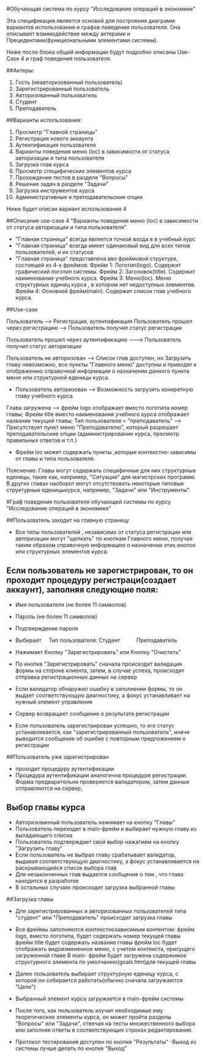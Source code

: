 #Обучающая система по курсу "Исследование операций в экономике"

Эта спецификация является основой для построения диаграмм вариантов использования и графов поведения пользователя. 
Она описывает  взаимодействие между актерами и Прецедентами(функциональными элементами системы).

Ниже после блока общей информации будут подробно описаны Use-Case 4 и  граф поведения пользователя.


##Актеры:
1. Гость (неавторизованный пользователь)
2. Зарегистрированный пользователь
3. Авторизованный пользователь
4. Студент
5. Преподаватель


##Варианты использования:
1. Просмотр "Главной страницы"
2. Регистрация нового аккаунта
3. Аутентификация пользователя
4. Варианты поведения  меню (loc) в зависимости от статуса авторизации и типа пользователя
5. Загрузка глав курса
6. Просмотр специфических элементов курса 
7. Прохождение тестов  в разделе "Вопросы"
8. Решение задач в разделе "Задачи"
9. Загрузка инструментов курса
10. Административные и преподавательские опции

Ниже будет описан вариант использования 4

##Описание use-case 4 "Варианты поведения  меню (loc) в зависимости от статуса авторизации и типа пользователя"

- "Главная страница" всегда является точкой входа в в учебный курс
- "Главная страница" всегда имеет одинаковый вид для всех типов пользователей, и их статусов
-  "Главная страница" представлена вво фреймовой структуре, состоящей из 4-х фреймов:
	Фрейм 1: Логотип(logo). Содержит графический логотип системы.
	Фрейм 2: Заголовок(title). Содержит наименование учебного курса.
	Фрейм 3: Меню(loc). Меню структурных единиц курса , в котором нет недоступных элементов.
	Фрейм 4: Основной фрейм(main). Содержит список глав учебного курса.


##Use-case

Пользователь -->  Регистрация, аутентификация
Пользователь  прошел через регистрацию -->
 Пользователь получил статус регистрации

Пользователь прошел через аутентификацию ---> 
Пользователь получил статус авторизации

Пользователь не авторизован --> 
Список глав доступен, но Загрузить главу невозможно, 
все  пункты "Главного меню"  доступны и приводят к отображению справочной информации о назначении данного пункта меню или структурной еденицы курса.

- Пользователь авторизован --> 
Возможность загрузить конкретную главу  учебного курса.

Глава загружена --> 
фрейм logo  отображает вместо логотипа номер главы;
Фрейм title вместо наименования учебного курса отображает название текущей главы;
Тип пользователя = "преподаватель" --> 
Присутствует  пункт меню "Преподавателю", который разрешает  преподавательские опции (администрирование курса, просмотр правильных ответов и т.п.)

- Фрейм loc может содержать пункты ,которые контекстно-зависимы от главы и типа пользователя.

Пояснение: 
Главы могут содержать специфичные для них структурные еденицы, такие как, например, "Ситуации" для магистрских программ. В других главах наоборот могут отсутствовать некоторые типовые структурные еденицыкурса, например, "Задачи" или "Инструменты".


#Граф поведения пользователя обучающей системы по курсу "Исследование операций в экономике"

##Пользователь заходит на главную страницу

- Все типы пользователей , независимо от статуса регистрации или авторизации могут 
"щелкать" по кнопкам Главного меню, получая таким образом справочную информацию о назначении этих кнопок или структурных элементов курса.

## Если пользователь не зарегистрирован, то  он проходит процедуру регистраци(создает аккаунт), заполняя следующие поля:

- Имя пользователя (не более 11 символов)
- Пароль (не более 11 символов)
- Подтверждение пароля
 
- Выбирает     Тип пользователя: Студент           Преподаватель
- Нажимает Кнопку "Зарегистрировать"  или Кнопку "Очистить" 
- По кнопке "Зарегистрировать" сначала происходит валидация формы на стороне клиента, затем, в случае успеха, происходит отправка регистрационных данных на сервер
- Если валидатор обнаружил ошибку в заполнении формы, то он выдает соответствующую диагностику,  а фокус устанавливает на нужный элемент управления 
- Сервер возвращает сообщение о результате регистрации
- Если пользователь зарегистрирован успешно, то его статус устанавливается, как "зарегистрированный пользователь", иначе выводится сообщение об ошибке с повторным предложением о регистрации

##Пользователь уже зарегистрирован
-  проходит процедуру аутентификации
- Процедура аутентификации аналогична процедуре регистрации. Форма предварительно проверяется валидатором, затем данные отправляются на сервер,


##  Выбор главы курса

- Авторизованный пользователь нажимает на кнопку "Главы"
- Пользователь переходит в main-фрейм и выбирает нужную главу из выпадающего списка
- Пользователь подтверждает свой выбор нажатием на кнопку "Загрузить главу"
- Если пользователь не выбрал главу срабатывает валидатор, выдавая соответствующую диагностику, а фокус устанавливается на раскрывающийся список выбора глав
- Для незаконченных  глав выдается сообщение о том , что глава находится в разработке
- В остальных случаях происходит загрузка выбранной главы



##Загрузка главы

- Для зарегистрированных и авторизованных пользователей  типа "студент" или "Преподаватель" происходит загрузка главы

- Все фреймы заполняются контекстнозависимым контентом:
	фрейм logo, вместо логотипа,  будет содержать номер текущей главы 
	фрейм title будет содержать название главы
	фрейм loc будет отображать  видоизмененное меню, с учетом контекста, присущего загруженной главе
	В main- фрейм будет загружена содержимое структурного элемента по умолчанию(goals.htm)для текущей главы


- Далее пользователь выбирает структурную еденицу курса, с которой он собирается работать(обычно сначала  загружаются "Цели")
- Выбранный элемент курса загружается в main-фрейм системы
- После того, как пользователь изучил необходимые ему теоретические элементы курса, он может пройти разделы "Вопросы" или "Задачи", отвечая на тесты множественного выбора  или заполняя ответы в соответствующих строках редактирования.
- Протокол тестирования доступен по кнопке "Результаты"
-Выход из системы лучше делать по кнопке "Выход"